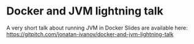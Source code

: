 # Docker and JVM lightning talk

A very short talk about running JVM in Docker
Slides are available here: https://gitpitch.com/jonatan-ivanov/docker-and-jvm-lightning-talk
